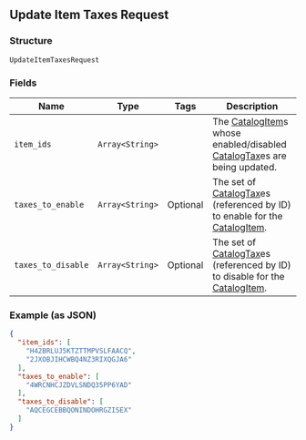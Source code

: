 ## Update Item Taxes Request

### Structure

`UpdateItemTaxesRequest`

### Fields

| Name | Type | Tags | Description |
|  --- | --- | --- | --- |
| `item_ids` | `Array<String>` |  | The [CatalogItem](#type-catalogitem)s whose enabled/disabled [CatalogTax](#type-catalogtax)es are being updated. |
| `taxes_to_enable` | `Array<String>` | Optional | The set of [CatalogTax](#type-catalogtax)es (referenced by ID) to enable for the [CatalogItem](#type-catalogitem). |
| `taxes_to_disable` | `Array<String>` | Optional | The set of [CatalogTax](#type-catalogtax)es (referenced by ID) to disable for the [CatalogItem](#type-catalogitem). |

### Example (as JSON)

```json
{
  "item_ids": [
    "H42BRLUJ5KTZTTMPVSLFAACQ",
    "2JXOBJIHCWBQ4NZ3RIXQGJA6"
  ],
  "taxes_to_enable": [
    "4WRCNHCJZDVLSNDQ35PP6YAD"
  ],
  "taxes_to_disable": [
    "AQCEGCEBBQONINDOHRGZISEX"
  ]
}
```

